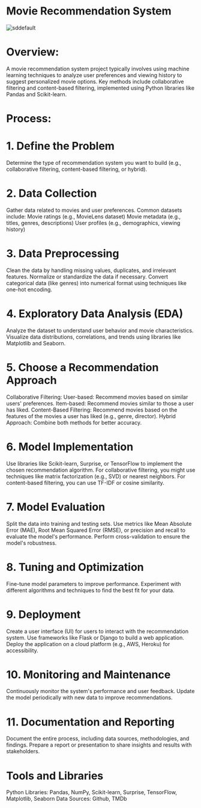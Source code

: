 # Movie Recommendation System
![sddefault](https://github.com/user-attachments/assets/e47ec285-52dc-459c-80b2-781649037fad)
# Overview:
A movie recommendation system project typically involves using machine learning techniques to analyze user preferences and viewing history to suggest personalized movie options. Key methods include collaborative filtering and content-based filtering, implemented using Python libraries like Pandas and Scikit-learn.
##
# Process:
# 1. Define the Problem
Determine the type of recommendation system you want to build (e.g., collaborative filtering, content-based filtering, or hybrid).
# 2. Data Collection
Gather data related to movies and user preferences. Common datasets include:
Movie ratings (e.g., MovieLens dataset)
Movie metadata (e.g., titles, genres, descriptions)
User profiles (e.g., demographics, viewing history)
# 3. Data Preprocessing
Clean the data by handling missing values, duplicates, and irrelevant features.
Normalize or standardize the data if necessary.
Convert categorical data (like genres) into numerical format using techniques like one-hot encoding.
# 4. Exploratory Data Analysis (EDA)
Analyze the dataset to understand user behavior and movie characteristics.
Visualize data distributions, correlations, and trends using libraries like Matplotlib and Seaborn.
# 5. Choose a Recommendation Approach
Collaborative Filtering:
User-based: Recommend movies based on similar users' preferences.
Item-based: Recommend movies similar to those a user has liked.
Content-Based Filtering:
Recommend movies based on the features of the movies a user has liked (e.g., genre, director).
Hybrid Approach: Combine both methods for better accuracy.
# 6. Model Implementation
Use libraries like Scikit-learn, Surprise, or TensorFlow to implement the chosen recommendation algorithm.
For collaborative filtering, you might use techniques like matrix factorization (e.g., SVD) or nearest neighbors.
For content-based filtering, you can use TF-IDF or cosine similarity.
# 7. Model Evaluation
Split the data into training and testing sets.
Use metrics like Mean Absolute Error (MAE), Root Mean Squared Error (RMSE), or precision and recall to evaluate the model's performance.
Perform cross-validation to ensure the model's robustness.
# 8. Tuning and Optimization
Fine-tune model parameters to improve performance.
Experiment with different algorithms and techniques to find the best fit for your data.
# 9. Deployment
Create a user interface (UI) for users to interact with the recommendation system.
Use frameworks like Flask or Django to build a web application.
Deploy the application on a cloud platform (e.g., AWS, Heroku) for accessibility.
# 10. Monitoring and Maintenance
Continuously monitor the system's performance and user feedback.
Update the model periodically with new data to improve recommendations.
# 11. Documentation and Reporting
Document the entire process, including data sources, methodologies, and findings.
Prepare a report or presentation to share insights and results with stakeholders.
# Tools and Libraries
Python Libraries: Pandas, NumPy, Scikit-learn, Surprise, TensorFlow, Matplotlib, Seaborn
Data Sources: Github, TMDb


